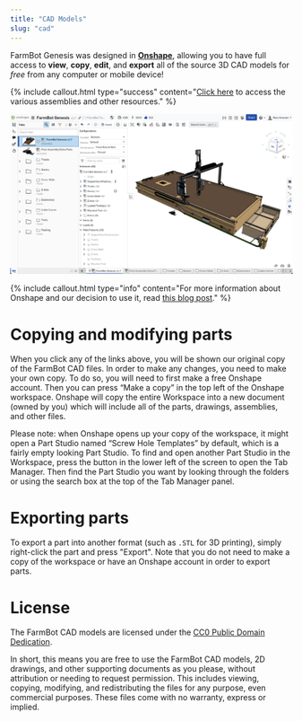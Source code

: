 ```yaml
---
title: "CAD Models"
slug: "cad"
---
```


FarmBot Genesis was designed in **[Onshape](https://onshape.com)**, allowing you to have full access to **view**, **copy**, **edit**, and **export** all of the source 3D CAD models for *free* from any computer or mobile device!

{%
include callout.html
type="success"
content="[Click here](https://cad.onshape.com/documents/6626b842adca229e69544ad1/v/bc2c49ac1a57d66286459079/e/460407715c4d7785c8d45098) to access the various assemblies and other resources."
%}

![FarmBot CAD in Onshape](_images/farmbot_cad.png)

{%
include callout.html
type="info"
content="For more information about Onshape and our decision to use it, read [this blog post](https://farm.bot/blogs/news/farmbot-meet-onshape)."
%}

# Copying and modifying parts

When you click any of the links above, you will be shown our original copy of the FarmBot CAD files. In order to make any changes, you need to make your own copy. To do so, you will need to first make a free Onshape account. Then you can press “Make a copy” in the top left of the Onshape workspace. Onshape will copy the entire Workspace into a new document (owned by you) which will include all of the parts, drawings, assemblies, and other files.

Please note: when Onshape opens up your copy of the workspace, it might open a Part Studio named “Screw Hole Templates” by default, which is a fairly empty looking Part Studio. To find and open another Part Studio in the Workspace, press the button in the lower left of the screen to open the Tab Manager. Then find the Part Studio you want by looking through the folders or using the search box at the top of the Tab Manager panel.

# Exporting parts

To export a part into another format (such as `.STL` for 3D printing), simply right-click the part and press "Export". Note that you do not need to make a copy of the workspace or have an Onshape account in order to export parts.

# License

The FarmBot CAD models are licensed under the [CC0 Public Domain Dedication](https://creativecommons.org/publicdomain/zero/1.0/).

In short, this means you are free to use the FarmBot CAD models, 2D drawings, and other supporting documents as you please, without attribution or needing to request permission. This includes viewing, copying, modifying, and redistributing the files for any purpose, even commercial purposes. These files come with no warranty, express or implied.
